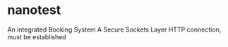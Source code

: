 # nanotest
An integrated Booking System
A Secure Sockets Layer HTTP connection, must be established
